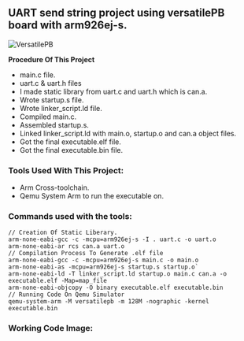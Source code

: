 ## UART send string project using versatilePB board with arm926ej-s.
![VersatilePB](https://github.com/Mo-Alsehli/UART-sendString-VersatilePB-arm926ej-s/assets/98949843/195ca245-b52b-4f06-95d1-e895067c8859)

**Procedure Of This Project**

- main.c file.
- uart.c & uart.h files
- I made static library from uart.c and uart.h which is can.a.
- Wrote startup.s file.
- Wrote linker_script.ld file.
- Compiled main.c.
- Assembled startup.s.
- Linked linker_script.ld with main.o, startup.o and can.a object files.
- Got the final executable.elf file.
- Got the final executable.bin file.

### Tools Used With This Project:

- Arm Cross-toolchain.
- Qemu System Arm to run the executable on.

### Commands used with the tools:
```
// Creation Of Static Liberary.
arm-none-eabi-gcc -c -mcpu=arm926ej-s -I . uart.c -o uart.o
arm-none-eabi-ar rcs can.a uart.o
// Compilation Process To Generate .elf file
arm-none-eabi-gcc -c -mcpu=arm926ej-s main.c -o main.o
arm-none-eabi-as -mcpu=arm926ej-s startup.s startup.o`
arm-none-eabi-ld -T linker_script.ld startup.o main.c can.a -o executable.elf -Map=map_file
arm-none-eabi-objcopy -O binary executable.elf executable.bin
// Running Code On Qemu Simulator
qemu-system-arm -M versatilepb -m 128M -nographic -kernel executable.bin
```
### Working Code Image:
